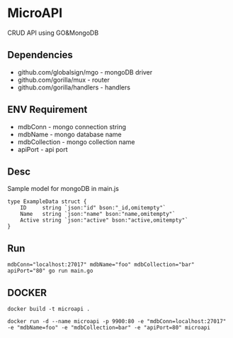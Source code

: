 # MicroAPI
CRUD API using GO&MongoDB


## Dependencies

* github.com/globalsign/mgo     - mongoDB driver
* github.com/gorilla/mux        - router
* github.com/gorilla/handlers   - handlers

## ENV Requirement

* mdbConn           - mongo connection string
* mdbName           - mongo database name
* mdbCollection     - mongo collection name
* apiPort           - api port

## Desc



Sample model for mongoDB in main.js
```
type ExampleData struct {
	ID     string `json:"id" bson:"_id,omitempty"`
	Name   string `json:"name" bson:"name,omitempty"`
	Active string `json:"active" bson:"active,omitempty"`
}
```

## Run

```
mdbConn="localhost:27017" mdbName="foo" mdbCollection="bar" apiPort="80" go run main.go
```

## DOCKER

```
docker build -t microapi .
```
```
docker run -d --name microapi -p 9900:80 -e "mdbConn=localhost:27017" -e "mdbName=foo" -e "mdbCollection=bar" -e "apiPort=80" microapi
```

